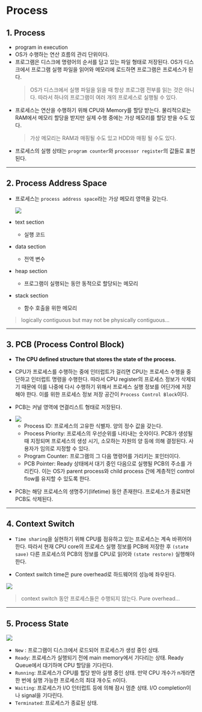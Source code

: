 # Process

## 1. Process
- program in execution
- OS가 수행하는 연산 흐름의 관리 단위이다.
- 프로그램은 디스크에 명령어의 순서를 담고 있는 파일 형태로 저장된다. OS가 디스크에서 프로그램 실행 파일을 읽어와 메모리에 로드하면 프로그램은 프로세스가 된다.
  > OS가 디스크에서 실행 파일을 읽을 때 항상 프로그램 전부를 읽는 것은 아니다. 따라서 하나의 프로그램이 여러 개의 프로세스로 실행될 수 있다.
- 프로세스는 연산을 수행하기 위해 CPU와 Memory를 할당 받는다. 물리적으로는 RAM에서 메모리 할당을 받지만 실제 수행 중에는 가상 메모리를 할당 받을 수도 있다.
  > 가상 메모리는 RAM과 매핑될 수도 있고 HDD와 매핑 될 수도 있다.
- 프로세스의 실행 상태는 `program counter`와 `processor register`의 값들로 표현된다.

---

## 2. Process Address Space
- 프로세스는 `process address space`라는 가상 메모리 영역을 갖는다.

  <img src="./img/003_process_address_space.png">

- text section
  * 실행 코드
- data section
  * 전역 변수
- heap section
  * 프로그램이 실행되는 동안 동적으로 할당되는 메모리
- stack section
  * 함수 호출을 위한 메모리
> logically contiguous but may not be physically contiguous...

---

## 3. PCB (Process Control Block)
- **The CPU defined structure that stores the state of the process.**
- CPU가 프로세스를 수행하는 중에 인터럽트가 걸리면 CPU는 프로세스 수행을 중단하고 인터럽트 명령을 수행한다. 따라서 CPU register의 프로세스 정보가 삭제되기 때문에 이를 나중에 다시 수행하기 위해서 프로세스 실행 정보를 어딘가에 저장해야 한다. 이를 위한 프로세스 정보 저장 공간이 `Process Control Block`이다.
- PCB는 커널 영역에 연결리스트 형태로 저장된다. <br>

- <img src="./img/003_PCB.png">

  - Process ID: 프로세스의 고유한 식별자. 양의 정수 값을 갖는다.
  - Process Priority: 프로세스의 우선순위를 나타내는 숫자이다. PCB가 생성될 때 지정되며 프로세스의 생성 시기, 소모하는 자원의 양 등에 의해 결정된다. 사용자가 임의로 지정할 수 있다.
  - Program Counter: 프로그램의 그 다음 명령어를 가리키는 포인터이다.
  - PCB Pointer: Ready 상태에서 대기 중인 다음으로 실행될 PCB의 주소를 가리킨다. 이는 OS가 parent process와 child process 간에 계층적인 control flow를 유지할 수 있도록 한다.
- PCB는 해당 프로세스의 생명주기(lifetime) 동안 존재한다. 프로세스가 종료되면 PCB도 삭제된다.
---

## 4. Context Switch
- `Time sharing`을 실현하기 위해 CPU를 점유하고 있는 프로세스는 계속 바뀌어야 한다. 따라서 현재 CPU core의 프로세스 실행 정보를 PCB에 저장한 후 `(state save)` 다른 프로세스의 PCB의 정보를 CPU로 읽어와 `(state restore)` 실행해야 한다.

- Context switch time은 pure overhead로 하드웨어의 성능에 좌우된다.

<img src="./img/003_context_switch.png">

  > context switch 동안 프로세스들은 수행되지 않는다. Pure overhead...
---

## 5. Process State
<img src="./img/003_process_state.png">

* `New` : 프로그램이 디스크에서 로드되어 프로세스가 생성 중인 상태.
* `Ready`: 프로세스가 실행되기 전에 main memory에서 기다리는 상태. Ready Queue에서 대기하며 CPU 할당을 기다린다.
* `Running`: 프로세스가 CPU를 할당 받아 실행 중인 상태. 만약 CPU 개수가 n개라면 한 번에 실행 가능한 프로세스의 최대 개수도 n이다.
* `Waiting`: 프로세스가 I/O 인터럽트 등에 의해 잠시 멈춘 상태. I/O completion이나 signal을 기다린다.
* `Terminated`: 프로세스가 종료된 상태.
